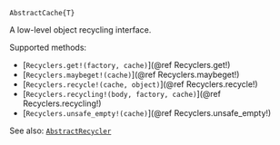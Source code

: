     AbstractCache{T}

A low-level object recycling interface.

Supported methods:

* [`Recyclers.get!(factory, cache)`](@ref Recyclers.get!)
* [`Recyclers.maybeget!(cache)`](@ref Recyclers.maybeget!)
* [`Recyclers.recycle!(cache, object)`](@ref Recyclers.recycle!)
* [`Recyclers.recycling!(body, factory, cache)`](@ref Recyclers.recycling!)
* [`Recyclers.unsafe_empty!(cache)`](@ref Recyclers.unsafe_empty!)

See also: [`AbstractRecycler`](@ref)

